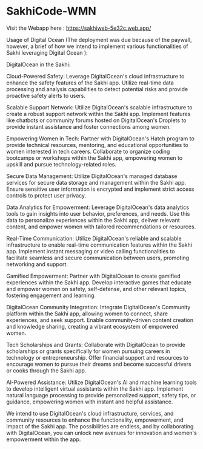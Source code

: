 # SakhiCode-WMN
Visit the Webapp here : https://sakhiweb-5e32c.web.app/

Usage of Digital Ocean (The deployment was due because of the paywall, however, a brief of how we intend to implement various functionalities of Sakhi leveraging Digital Ocean ):

DigitalOcean in the Sakhi:

Cloud-Powered Safety: Leverage DigitalOcean's cloud infrastructure to enhance the safety features of the Sakhi app. Utilize real-time data processing and analysis capabilities to detect potential risks and provide proactive safety alerts to users.

Scalable Support Network: Utilize DigitalOcean's scalable infrastructure to create a robust support network within the Sakhi app. Implement features like chatbots or community forums hosted on DigitalOcean's Droplets to provide instant assistance and foster connections among women.

Empowering Women in Tech: Partner with DigitalOcean's Hatch program to provide technical resources, mentoring, and educational opportunities to women interested in tech careers. Collaborate to organize coding bootcamps or workshops within the Sakhi app, empowering women to upskill and pursue technology-related roles.

Secure Data Management: Utilize DigitalOcean's managed database services for secure data storage and management within the Sakhi app. Ensure sensitive user information is encrypted and implement strict access controls to protect user privacy.

Data Analytics for Empowerment: Leverage DigitalOcean's data analytics tools to gain insights into user behavior, preferences, and needs. Use this data to personalize experiences within the Sakhi app, deliver relevant content, and empower women with tailored recommendations or resources.

Real-Time Communication: Utilize DigitalOcean's reliable and scalable infrastructure to enable real-time communication features within the Sakhi app. Implement instant messaging or video calling functionalities to facilitate seamless and secure communication between users, promoting networking and support.

Gamified Empowerment: Partner with DigitalOcean to create gamified experiences within the Sakhi app. Develop interactive games that educate and empower women on safety, self-defense, and other relevant topics, fostering engagement and learning.

DigitalOcean Community Integration: Integrate DigitalOcean's Community platform within the Sakhi app, allowing women to connect, share experiences, and seek support. Enable community-driven content creation and knowledge sharing, creating a vibrant ecosystem of empowered women.

Tech Scholarships and Grants: Collaborate with DigitalOcean to provide scholarships or grants specifically for women pursuing careers in technology or entrepreneurship. Offer financial support and resources to encourage women to pursue their dreams and become successful drivers or cooks through the Sakhi app.

AI-Powered Assistance: Utilize DigitalOcean's AI and machine learning tools to develop intelligent virtual assistants within the Sakhi app. Implement natural language processing to provide personalized support, safety tips, or guidance, empowering women with instant and helpful assistance.

We intend to use DigitalOcean's cloud infrastructure, services, and community resources to enhance the functionality, empowerment, and impact of the Sakhi app. The possibilities are endless, and by collaborating with DigitalOcean, you can unlock new avenues for innovation and women's empowerment within the app.

